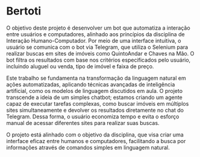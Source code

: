 # Bertoti
O objetivo deste projeto é desenvolver um bot que automatiza a interação entre usuários e computadores, alinhado aos princípios da disciplina de Interação Humano-Computador. Por meio de uma interface intuitiva, o usuário se comunica com o bot via Telegram, que utiliza o Selenium para realizar buscas em sites de imóveis como QuintoAndar e Chaves na Mão. O bot filtra os resultados com base nos critérios especificados pelo usuário, incluindo aluguel ou venda, tipo de imóvel e faixa de preço.

Este trabalho se fundamenta na transformação da linguagem natural em ações automatizadas, aplicando técnicas avançadas de inteligência artificial, como os modelos de linguagem discutidos em aula. O projeto transcende a ideia de um simples chatbot; estamos criando um agente capaz de executar tarefas complexas, como buscar imóveis em múltiplos sites simultaneamente e devolver os resultados diretamente no chat do Telegram. Dessa forma, o usuário economiza tempo e evita o esforço manual de acessar diferentes sites para realizar suas buscas.

O projeto está alinhado com o objetivo da disciplina, que visa criar uma interface eficaz entre humanos e computadores, facilitando a busca por informações através de comandos simples em linguagem natural.
